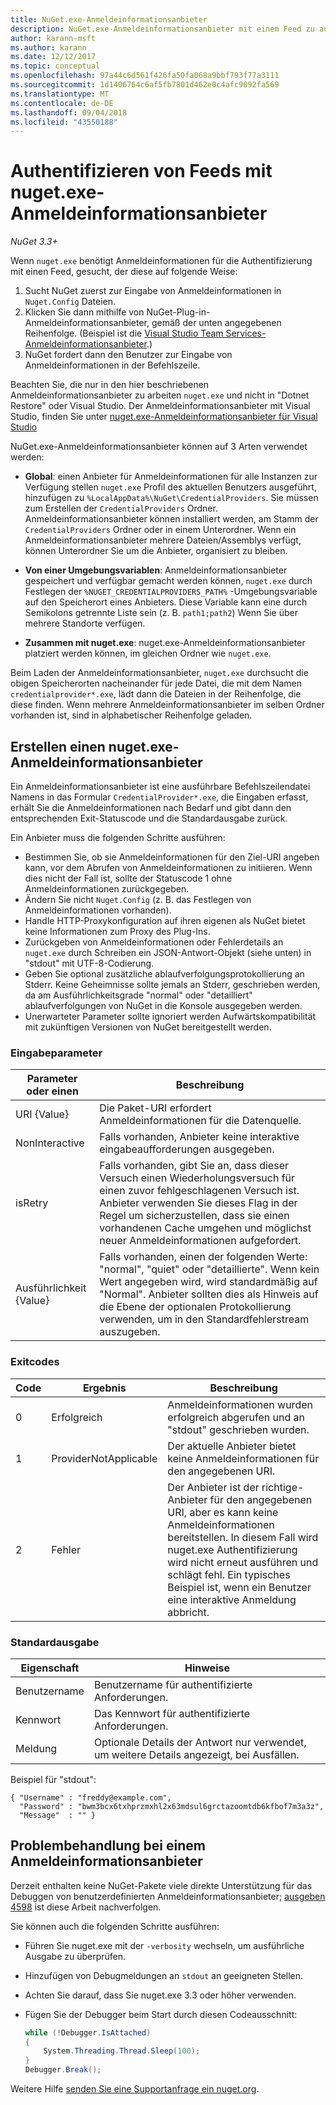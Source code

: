 ```yaml
---
title: NuGet.exe-Anmeldeinformationsanbieter
description: NuGet.exe-Anmeldeinformationsanbieter mit einem Feed zu authentifizieren, und werden als ausführbare Befehlszeilendateien, die bestimmte Konventionen implementiert.
author: karann-msft
ms.author: karann
ms.date: 12/12/2017
ms.topic: conceptual
ms.openlocfilehash: 97a44c6d561f426fa50fa068a9bbf793f77a3111
ms.sourcegitcommit: 1d1406764c6af5fb7801d462e0c4afc9092fa569
ms.translationtype: MT
ms.contentlocale: de-DE
ms.lasthandoff: 09/04/2018
ms.locfileid: "43550188"
---
```

# <a name="authenticating-feeds-with-nugetexe-credential-providers"></a>Authentifizieren von Feeds mit nuget.exe-Anmeldeinformationsanbieter

*NuGet 3.3+*

Wenn `nuget.exe` benötigt Anmeldeinformationen für die Authentifizierung mit einen Feed, gesucht, der diese auf folgende Weise:

1. Sucht NuGet zuerst zur Eingabe von Anmeldeinformationen in `Nuget.Config` Dateien.
1. Klicken Sie dann mithilfe von NuGet-Plug-in-Anmeldeinformationsanbieter, gemäß der unten angegebenen Reihenfolge. (Beispiel ist die [Visual Studio Team Services-Anmeldeinformationsanbieter](https://www.visualstudio.com/docs/package/get-started/nuget/auth#vsts-credential-provider).)
1. NuGet fordert dann den Benutzer zur Eingabe von Anmeldeinformationen in der Befehlszeile.

Beachten Sie, die nur in den hier beschriebenen Anmeldeinformationsanbieter zu arbeiten `nuget.exe` und nicht in "Dotnet Restore" oder Visual Studio. Der Anmeldeinformationsanbieter mit Visual Studio, finden Sie unter [nuget.exe-Anmeldeinformationsanbieter für Visual Studio](nuget-credential-providers-for-visual-studio.md)

NuGet.exe-Anmeldeinformationsanbieter können auf 3 Arten verwendet werden:

- **Global**: einen Anbieter für Anmeldeinformationen für alle Instanzen zur Verfügung stellen `nuget.exe` Profil des aktuellen Benutzers ausgeführt, hinzufügen zu `%LocalAppData%\NuGet\CredentialProviders`. Sie müssen zum Erstellen der `CredentialProviders` Ordner. Anmeldeinformationsanbieter können installiert werden, am Stamm der `CredentialProviders` Ordner oder in einem Unterordner. Wenn ein Anmeldeinformationsanbieter mehrere Dateien/Assemblys verfügt, können Unterordner Sie um die Anbieter, organisiert zu bleiben.

- **Von einer Umgebungsvariablen**: Anmeldeinformationsanbieter gespeichert und verfügbar gemacht werden können, `nuget.exe` durch Festlegen der `%NUGET_CREDENTIALPROVIDERS_PATH%` -Umgebungsvariable auf den Speicherort eines Anbieters. Diese Variable kann eine durch Semikolons getrennte Liste sein (z. B. `path1;path2`) Wenn Sie über mehrere Standorte verfügen.

- **Zusammen mit nuget.exe**: nuget.exe-Anmeldeinformationsanbieter platziert werden können, im gleichen Ordner wie `nuget.exe`.

Beim Laden der Anmeldeinformationsanbieter, `nuget.exe` durchsucht die obigen Speicherorten nacheinander für jede Datei, die mit dem Namen `credentialprovider*.exe`, lädt dann die Dateien in der Reihenfolge, die diese finden. Wenn mehrere Anmeldeinformationsanbieter im selben Ordner vorhanden ist, sind in alphabetischer Reihenfolge geladen.

## <a name="creating-a-nugetexe-credential-provider"></a>Erstellen einen nuget.exe-Anmeldeinformationsanbieter

Ein Anmeldeinformationsanbieter ist eine ausführbare Befehlszeilendatei Namens in das Formular `CredentialProvider*.exe`, die Eingaben erfasst, erhält Sie die Anmeldeinformationen nach Bedarf und gibt dann den entsprechenden Exit-Statuscode und die Standardausgabe zurück.

Ein Anbieter muss die folgenden Schritte ausführen:

- Bestimmen Sie, ob sie Anmeldeinformationen für den Ziel-URI angeben kann, vor dem Abrufen von Anmeldeinformationen zu initiieren. Wenn dies nicht der Fall ist, sollte der Statuscode 1 ohne Anmeldeinformationen zurückgegeben.
- Ändern Sie nicht `Nuget.Config` (z. B. das Festlegen von Anmeldeinformationen vorhanden).
- Handle HTTP-Proxykonfiguration auf ihren eigenen als NuGet bietet keine Informationen zum Proxy des Plug-Ins.
- Zurückgeben von Anmeldeinformationen oder Fehlerdetails an `nuget.exe` durch Schreiben ein JSON-Antwort-Objekt (siehe unten) in "stdout" mit UTF-8-Codierung.
- Geben Sie optional zusätzliche ablaufverfolgungsprotokollierung an Stderr. Keine Geheimnisse sollte jemals an Stderr, geschrieben werden, da am Ausführlichkeitsgrade "normal" oder "detailliert" ablaufverfolgungen von NuGet in die Konsole ausgegeben werden.
- Unerwarteter Parameter sollte ignoriert werden Aufwärtskompatibilität mit zukünftigen Versionen von NuGet bereitgestellt werden.

### <a name="input-parameters"></a>Eingabeparameter

| Parameter oder einen |Beschreibung|
|----------------|-----------|
| URI {Value} | Die Paket-URI erfordert Anmeldeinformationen für die Datenquelle.|
| NonInteractive | Falls vorhanden, Anbieter keine interaktive eingabeaufforderungen ausgegeben. |
| isRetry | Falls vorhanden, gibt Sie an, dass dieser Versuch einen Wiederholungsversuch für einen zuvor fehlgeschlagenen Versuch ist. Anbieter verwenden Sie dieses Flag in der Regel um sicherzustellen, dass sie einen vorhandenen Cache umgehen und möglichst neuer Anmeldeinformationen aufgefordert.|
| Ausführlichkeit {Value} | Falls vorhanden, einen der folgenden Werte: "normal", "quiet" oder "detaillierte". Wenn kein Wert angegeben wird, wird standardmäßig auf "Normal". Anbieter sollten dies als Hinweis auf die Ebene der optionalen Protokollierung verwenden, um in den Standardfehlerstream auszugeben. |

### <a name="exit-codes"></a>Exitcodes

| Code |Ergebnis | Beschreibung |
|----------------|-----------|-----------|
| 0 | Erfolgreich | Anmeldeinformationen wurden erfolgreich abgerufen und an "stdout" geschrieben wurden.|
| 1 | ProviderNotApplicable | Der aktuelle Anbieter bietet keine Anmeldeinformationen für den angegebenen URI.|
| 2 | Fehler | Der Anbieter ist der richtige-Anbieter für den angegebenen URI, aber es kann keine Anmeldeinformationen bereitstellen. In diesem Fall wird nuget.exe Authentifizierung wird nicht erneut ausführen und schlägt fehl. Ein typisches Beispiel ist, wenn ein Benutzer eine interaktive Anmeldung abbricht. |

### <a name="standard-output"></a>Standardausgabe

| Eigenschaft |Hinweise|
|----------------|-----------|
| Benutzername | Benutzername für authentifizierte Anforderungen.|
| Kennwort | Das Kennwort für authentifizierte Anforderungen.|
| Meldung | Optionale Details der Antwort nur verwendet, um weitere Details angezeigt, bei Ausfällen. |

Beispiel für "stdout":

    { "Username" : "freddy@example.com",
      "Password" : "bwm3bcx6txhprzmxhl2x63mdsul6grctazoomtdb6kfbof7m3a3z",
      "Message"  : "" }

## <a name="troubleshooting-a-credential-provider"></a>Problembehandlung bei einem Anmeldeinformationsanbieter

Derzeit enthalten keine NuGet-Pakete viele direkte Unterstützung für das Debuggen von benutzerdefinierten Anmeldeinformationsanbieter; [ausgeben 4598](https://github.com/NuGet/Home/issues/4598) ist diese Arbeit nachverfolgen.

Sie können auch die folgenden Schritte ausführen:

- Führen Sie nuget.exe mit der `-verbosity` wechseln, um ausführliche Ausgabe zu überprüfen.
- Hinzufügen von Debugmeldungen an `stdout` an geeigneten Stellen.
- Achten Sie darauf, dass Sie nuget.exe 3.3 oder höher verwenden.
- Fügen Sie der Debugger beim Start durch diesen Codeausschnitt:

    ```cs
    while (!Debugger.IsAttached)
    {
        System.Threading.Thread.Sleep(100);
    }
    Debugger.Break();
    ```

Weitere Hilfe [senden Sie eine Supportanfrage ein nuget.org](https://www.nuget.org/policies/Contact).
